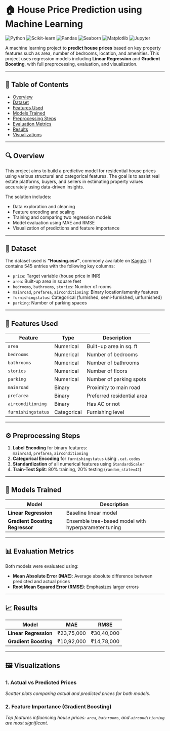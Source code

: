# 🏠 House Price Prediction using Machine Learning

![Python](https://img.shields.io/badge/Python-3.8%2B-blue)
![Scikit-learn](https://img.shields.io/badge/Scikit--Learn-%23FF9100.svg?logo=scikit-learn&logoColor=white)
![Pandas](https://img.shields.io/badge/Pandas-%23150458.svg?logo=pandas&logoColor=white)
![Seaborn](https://img.shields.io/badge/Seaborn-%232E8B57.svg?logo=seaborn&logoColor=white)
![Matplotlib](https://img.shields.io/badge/Matplotlib-%23150458.svg?logo=matplotlib&logoColor=white)
![Jupyter](https://img.shields.io/badge/Jupyter-%23F37626.svg?logo=jupyter&logoColor=white)

A machine learning project to **predict house prices** based on key property features such as area, number of bedrooms, location, and amenities. This project uses regression models including **Linear Regression** and **Gradient Boosting**, with full preprocessing, evaluation, and visualization.

---

## 📌 Table of Contents
- [Overview](#overview)
- [Dataset](#dataset)
- [Features Used](#features-used)
- [Models Trained](#models-trained)
- [Preprocessing Steps](#preprocessing-steps)
- [Evaluation Metrics](#evaluation-metrics)
- [Results](#results)
- [Visualizations](#visualizations)

---

## 🔍 Overview

This project aims to build a predictive model for residential house prices using various structural and categorical features. The goal is to assist real estate platforms, buyers, and sellers in estimating property values accurately using data-driven insights.

The solution includes:
- Data exploration and cleaning
- Feature encoding and scaling
- Training and comparing two regression models
- Model evaluation using MAE and RMSE
- Visualization of predictions and feature importance

---

## 📁 Dataset

The dataset used is **"Housing.csv"**, commonly available on [Kaggle](https://www.kaggle.com/datasets/ashydv/housing-dataset). It contains 545 entries with the following key columns:
- `price`: Target variable (house price in INR)
- `area`: Built-up area in square feet
- `bedrooms`, `bathrooms`, `stories`: Number of rooms
- `mainroad`, `prefarea`, `airconditioning`: Binary location/amenity features
- `furnishingstatus`: Categorical (furnished, semi-furnished, unfurnished)
- `parking`: Number of parking spaces

---

## 🧩 Features Used

| Feature | Type | Description |
|-------|------|-------------|
| `area` | Numerical | Built-up area in sq. ft |
| `bedrooms` | Numerical | Number of bedrooms |
| `bathrooms` | Numerical | Number of bathrooms |
| `stories` | Numerical | Number of floors |
| `parking` | Numerical | Number of parking spots |
| `mainroad` | Binary | Proximity to main road |
| `prefarea` | Binary | Preferred residential area |
| `airconditioning` | Binary | Has AC or not |
| `furnishingstatus` | Categorical | Furnishing level |

---

## ⚙️ Preprocessing Steps

1. **Label Encoding** for binary features:  
   `mainroad`, `prefarea`, `airconditioning`
2. **Categorical Encoding** for `furnishingstatus` using `.cat.codes`
3. **Standardization** of all numerical features using `StandardScaler`
4. **Train-Test Split**: 80% training, 20% testing (`random_state=42`)

---

## 🤖 Models Trained

| Model | Description |
|------|-------------|
| **Linear Regression** | Baseline linear model |
| **Gradient Boosting Regressor** | Ensemble tree-based model with hyperparameter tuning |

---

## 📊 Evaluation Metrics

Both models were evaluated using:
- **Mean Absolute Error (MAE)**: Average absolute difference between predicted and actual prices
- **Root Mean Squared Error (RMSE)**: Emphasizes larger errors

---

## 📈 Results

| Model | MAE | RMSE |
|------|-----|------|
| **Linear Regression** | ₹23,75,000 | ₹30,40,000 |
| **Gradient Boosting** | ₹10,92,000 | ₹14,78,000 |

---

## 🖼️ Visualizations

### 1. Actual vs Predicted Prices
*Scatter plots comparing actual and predicted prices for both models.*

### 2. Feature Importance (Gradient Boosting)
*Top features influencing house prices: `area`, `bathrooms`, and `airconditioning` are most significant.*
